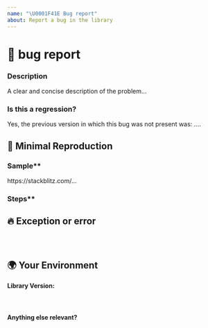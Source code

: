 ```yaml
---
name: "\U0001F41E Bug report"
about: Report a bug in the library
---
```

<!--
    Please search open and closed issues before submitting a new one.
    Existing issues often contain information about workarounds, resolution, or progress updates.
-->

# 🐞 bug report

### Description

<!-- ✍️--> A clear and concise description of the problem...


### Is this a regression?
<!-- Did this behavior use to work in the previous version? -->

<!-- ✍️--> Yes, the previous version in which this bug was not present was: ....


## 🔬 Minimal Reproduction
<!--
    Issues that don't have enough info and can't be reproduced will be closed.

    You can read more about issue submission guidelines here: https://github.com/GITHUB_REPO_NAME/blob/master/CONTRIBUTING.md#submit-issue
-->

### Sample**
<!-- Please create and share minimal reproduction of the issue -->

<!-- ✍️--> https://stackblitz.com/...

### Steps**
<!-- If applicable please list the steps to take to reproduce the issue -->

<!-- ✍️-->

## 🔥 Exception or error
<!-- If the issue is accompanied by an exception or an error, please share it below: -->

<pre><code>
<!-- ✍️-->
</code></pre>


## 🌍 Your Environment

**Library Version:**

<pre><code>
<!-- ✍️-->
</code></pre>

**Anything else relevant?**
<!--
    Is this a browser specific issue?
    Do any of these matter: operating system, IDE, package manager, HTTP server, ...?
    If so, please mention it below.
-->

<!-- ✍️-->
